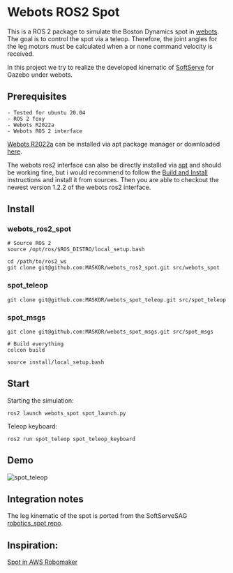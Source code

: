 # Webots ROS2 Spot

This is a ROS 2 package to simulate the Boston Dynamics spot in [webots](https://cyberbotics.com/). The goal is to control the spot via a teleop.
Therefore, the joint angles for the leg motors must be calculated when a or none command velocity is received.

In this project we try to realize the developed kinematic of [SoftServe](https://www.softserveinc.com/en-us/blog/spot-simulation-tools) for Gazebo under webots.


## Prerequisites

    - Tested for ubuntu 20.04
    - ROS 2 foxy        
    - Webots R2022a
    - Webots ROS 2 interface

[Webots R2022a](https://cyberbotics.com/doc/guide/installation-procedure#installing-the-debian-package-with-the-advanced-packaging-tool-apt) can be installed via apt package manager or downloaded [here](https://github.com/cyberbotics/webots/releases).

The webots ros2 interface can also be directly installed via [apt](https://github.com/cyberbotics/webots_ros2/wiki/Getting-Started) and should be working fine, but i would recommend to follow the [Build and Install](https://github.com/cyberbotics/webots_ros2/wiki/Build-and-Install) instructions and install it from sources.
Then you are able to checkout the newest version 1.2.2 of the webots ros2 interface.

## Install 

### webots_ros2_spot
```
# Source ROS 2
source /opt/ros/$ROS_DISTRO/local_setup.bash

cd /path/to/ros2_ws
git clone git@github.com:MASKOR/webots_ros2_spot.git src/webots_spot
```
### spot_teleop
```
git clone git@github.com:MASKOR/webots_spot_teleop.git src/spot_teleop
```
### spot_msgs
```
git clone git@github.com:MASKOR/webots_spot_msgs.git src/spot_msgs

# Build everything
colcon build

source install/local_setup.bash
```
## Start
Starting the simulation:

    ros2 launch webots_spot spot_launch.py

Teleop keyboard:

    ros2 run spot_teleop spot_teleop_keyboard

## Demo

![spot_teleop](https://fh-aachen.sciebo.de/s/eJ69q6EPqclEHHB/download)

## Integration notes
The leg kinematic of the spot is ported from the SoftServeSAG [robotics_spot repo](https://github.com/SoftServeSAG/robotics_spot/tree/temp_robomaker).

## Inspiration:

[Spot in AWS Robomaker](https://github.com/SoftServeSAG/robotics_spot/tree/temp_robomaker)